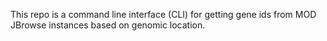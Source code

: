This repo is a command line interface (CLI) for getting gene ids from MOD JBrowse instances based on genomic location.
